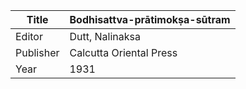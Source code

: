 |Title | Bodhisattva-prātimokṣa-sūtram 
| --- | --- 
|Editor | Dutt, Nalinaksa
|Publisher | Calcutta Oriental Press
|Year | 1931